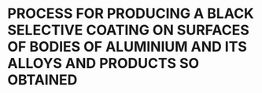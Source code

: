 # PROCESS FOR PRODUCING A BLACK SELECTIVE COATING ON SURFACES OF BODIES OF ALUMINIUM AND ITS ALLOYS AND PRODUCTS SO OBTAINED